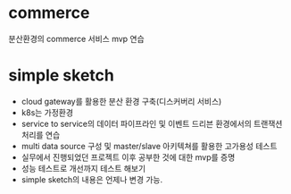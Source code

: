 # commerce
분산환경의 commerce 서비스 mvp 연습

# simple sketch
 * cloud gateway를 활용한 분산 환경 구축(디스커버리 서비스)
 * k8s는 가정환경
 * service to service의 데이터 파이프라인 및 이벤트 드리븐 환경에서의 트랜잭션 처리를 연습
 * multi data source 구성 및 master/slave 아키텍쳐를 활용한 고가용성 테스트
 * 실무에서 진행되었던 프로젝트 이후 공부한 것에 대한 mvp를 증명
 * 성능 테스트로 개선까지 테스트 해보기
 * simple sketch의 내용은 언제나 변경 가능.